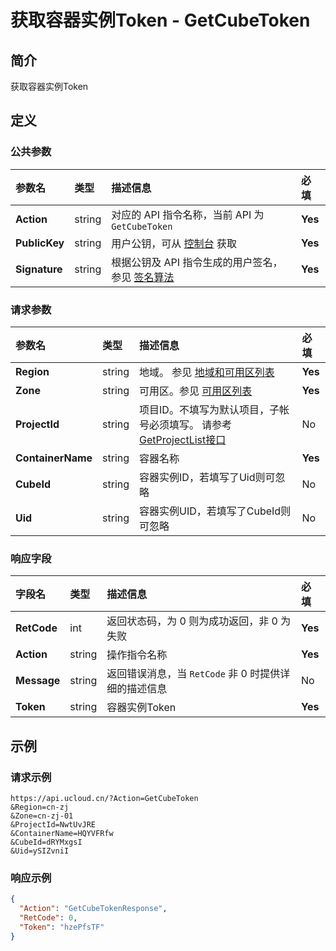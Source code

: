 # 获取容器实例Token - GetCubeToken

## 简介

获取容器实例Token









## 定义

### 公共参数

| 参数名 | 类型 | 描述信息 | 必填 |
|:---|:---|:---|:---|
| **Action**     | string  | 对应的 API 指令名称，当前 API 为 `GetCubeToken`                        | **Yes** |
| **PublicKey**  | string  | 用户公钥，可从 [控制台](https://console.ucloud.cn/uapi/apikey) 获取                                             | **Yes** |
| **Signature**  | string  | 根据公钥及 API 指令生成的用户签名，参见 [签名算法](api/summary/signature.md)  | **Yes** |

### 请求参数

| 参数名 | 类型 | 描述信息 | 必填 |
|:---|:---|:---|:---|
| **Region** | string | 地域。 参见 [地域和可用区列表](https://docs.ucloud.cn/api/summary/regionlist) |**Yes**|
| **Zone** | string | 可用区。参见 [可用区列表](https://docs.ucloud.cn/api/summary/regionlist) |**Yes**|
| **ProjectId** | string | 项目ID。不填写为默认项目，子帐号必须填写。 请参考[GetProjectList接口](https://docs.ucloud.cn/api/summary/get_project_list) |No|
| **ContainerName** | string | 容器名称 |**Yes**|
| **CubeId** | string | 容器实例ID，若填写了Uid则可忽略 |No|
| **Uid** | string | 容器实例UID，若填写了CubeId则可忽略 |No|

### 响应字段

| 字段名 | 类型 | 描述信息 | 必填 |
|:---|:---|:---|:---|
| **RetCode** | int | 返回状态码，为 0 则为成功返回，非 0 为失败 |**Yes**|
| **Action** | string | 操作指令名称 |**Yes**|
| **Message** | string | 返回错误消息，当 `RetCode` 非 0 时提供详细的描述信息 |No|
| **Token** | string | 容器实例Token |**Yes**|




## 示例

### 请求示例
    
```
https://api.ucloud.cn/?Action=GetCubeToken
&Region=cn-zj
&Zone=cn-zj-01
&ProjectId=NwtUvJRE
&ContainerName=HQYVFRfw
&CubeId=dRYMxgsI
&Uid=ySIZvniI
```

### 响应示例
    
```json
{
  "Action": "GetCubeTokenResponse",
  "RetCode": 0,
  "Token": "hzePfsTF"
}
```





